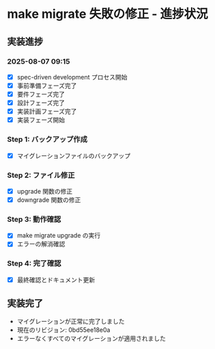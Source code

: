# make migrate 失敗の修正 - 進捗状況

## 実装進捗

### 2025-08-07 09:15
- [x] spec-driven development プロセス開始
- [x] 事前準備フェーズ完了
- [x] 要件フェーズ完了
- [x] 設計フェーズ完了
- [x] 実装計画フェーズ完了
- [x] 実装フェーズ開始

### Step 1: バックアップ作成
- [x] マイグレーションファイルのバックアップ

### Step 2: ファイル修正
- [x] upgrade 関数の修正
- [x] downgrade 関数の修正

### Step 3: 動作確認
- [x] make migrate upgrade の実行
- [x] エラーの解消確認

### Step 4: 完了確認
- [x] 最終確認とドキュメント更新

## 実装完了
- マイグレーションが正常に完了しました
- 現在のリビジョン: 0bd55ee18e0a
- エラーなくすべてのマイグレーションが適用されました